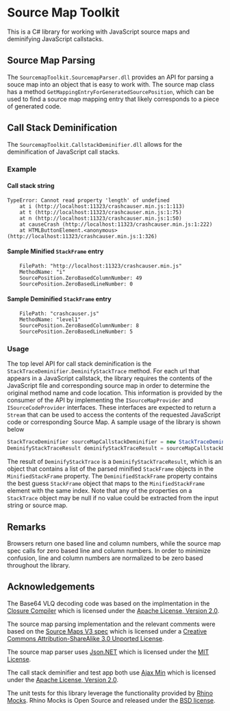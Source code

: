 # Source Map Toolkit
This is a C# library for working with JavaScript source maps and deminifying JavaScript callstacks.

## Source Map Parsing
The `SourcemapToolkit.SourcemapParser.dll` provides an API for parsing a souce map into an object that is easy to work with. The source map class has a method `GetMappingEntryForGeneratedSourcePosition`, which can be used to find a source map mapping entry that likely corresponds to a piece of generated code. 

## Call Stack Deminification
The `SourcemapToolkit.CallstackDeminifier.dll` allows for the deminification of JavaScript call stacks. 
### Example
#### Call stack string
```
TypeError: Cannot read property 'length' of undefined
    at i (http://localhost:11323/crashcauser.min.js:1:113)
    at t (http://localhost:11323/crashcauser.min.js:1:75)
    at n (http://localhost:11323/crashcauser.min.js:1:50)
    at causeCrash (http://localhost:11323/crashcauser.min.js:1:222)
    at HTMLButtonElement.<anonymous> (http://localhost:11323/crashcauser.min.js:1:326)
```
#### Sample Minified `StackFrame` entry
```
    FilePath: "http://localhost:11323/crashcauser.min.js"
    MethodName: "i"
    SourcePosition.ZeroBasedColumnNumber: 49
    SourcePosition.ZeroBasedLineNumber: 0
```
#### Sample Deminified `StackFrame` entry
```
    FilePath: "crashcauser.js"
    MethodName: "level1"
    SourcePosition.ZeroBasedColumnNumber: 8
    SourcePosition.ZeroBasedLineNumber: 5
```
### Usage
The top level API for call stack deminification is the `StackTraceDeminifier.DeminifyStackTrace` method. For each url that appears in a JavaScript callstack, the library requires the contents of the JavaScript file and corresponding source map in order to determine the original method name and code location. This information is provided by the consumer of the API by implementing the `ISourceMapProvider` and `ISourceCodeProvider` interfaces. These interfaces are expected to return a `Stream` that can be used to access the contents of the requested JavaScript code or corresponding Source Map. A sample usage of the library is shown below

```csharp
StackTraceDeminifier sourceMapCallstackDeminifier = new StackTraceDeminifier(new SourceMapProvider(), new SourceCodeProvider());
DeminifyStackTraceResult deminifyStackTraceResult = sourceMapCallstackDeminifier.DeminifyStackTrace(callstack)
```

The result of `DeminifyStackTrace` is a `DeminifyStackTraceResult`, which is an object that contains a list of the parsed minified `StackFrame` objects in the `MinifiedStackFrame` property. The `DeminifiedStackFrame` property contains the best guess `StackFrame` object that maps to the `MinifiedStackFrame` element with the same index. Note that any of the properties on a `StackTrace` object may be null if no value could be extracted from the input string or source map.
## Remarks
Browsers return one based line and column numbers, while the source map spec calls for zero based line and column numbers. In order to minimize confusion, line and column numbers are normalized to be zero based throughout the library.

## Acknowledgements
The Base64 VLQ decoding code was based on the implmentation in the [Closure Compiler](https://github.com/google/closure-compiler/blob/master/src/com/google/debugging/sourcemap/Base64VLQ.java) which is licensed under the [Apache License, Version 2.0](http://www.apache.org/licenses/LICENSE-2.0).

The source map parsing implementation and the relevant comments were based on the [Source Maps V3 spec](https://docs.google.com/document/d/1U1RGAehQwRypUTovF1KRlpiOFze0b-_2gc6fAH0KY0k/mobilebasic?pref=2&pli=1) which is licensed under a [Creative Commons Attribution-ShareAlike 3.0 Unported License](https://creativecommons.org/licenses/by-sa/3.0/).

The source map parser uses [Json.NET](http://www.newtonsoft.com/json) which is licensed under the [MIT License](https://github.com/JamesNK/Newtonsoft.Json/blob/master/LICENSE.md).

The call stack deminifier and test app both use [Ajax Min](http://ajaxmin.codeplex.com/) which is licensed under the [Apache License, Version 2.0](http://www.apache.org/licenses/LICENSE-2.0).

The unit tests for this library leverage the functionality provided by [Rhino Mocks](https://www.hibernatingrhinos.com/oss/rhino-mocks). Rhino Mocks is Open Source and released under the [BSD license](http://www.opensource.org/licenses/bsd-license.php).